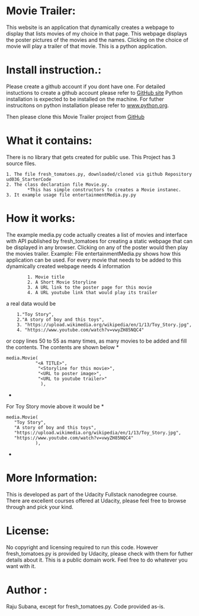 # Movie Trailer:

This website is an application that dynamically creates a webpage to
display that lists movies of my choice in that page.
This webpage displays the  poster pictures
of the movies and the names. Clicking on the choice of movie will play a
trailer of that movie. This is a python application.

# Install instruction.:

Please create a github account if you dont have one.
For detailed instuctions to create a github account
please refer to [GitHub site](http://www.gihub.com)
Python installation is expected to be installed on the machine.
For futher instrucitons on python installation please refer to www.python.org.

Then please clone this Movie Trailer project from [GitHub](https://github.com/rajusubbanna/Movie-Trailer)


# What it contains:

There is no library that gets created for public use.
This Project has 3 source files.
```
1. The file fresh_tomatoes.py, downloaded/cloned via github Repository ud036_StarterCode
2. The class declaration file Movie.py.
        *This has simple constructors to creates a Movie instanec.
3. It example usage file entertainmentMedia.py.py
```

# How it works:

The example media.py code actually creates a list of movies and interface with API
published by fresh_tomatoes for creating a static webpage that can
be displayed in any browser. Clicking on any of the poster would then play
the movies trailer.
Example:
        File entertainmentMedia.py shows how this application can be used. For every movie that needs to be added to this dynamically created webpage needs 4 information
```
        1. Movie title
        2. A Short Movie Storyline
        3. A URL link to the poster page for this movie
        4. A URL youtube link that would play its trailer
```
a real data would be
```
	1."Toy Story",
	2."A story of boy and this toys",
	3. "https://upload.wikimedia.org/wikipedia/en/1/13/Toy_Story.jpg",
	4. "https://www.youtube.com/watch?v=vwyZH85NQC4"
```

or copy lines 50 to 55 as many times, as many movies to be added and fill the
contents. The contents are shown below
*
```
media.Movie(
           "<A TITLE>",
            "<Storyline for this movie>",
            "<URL to poster image>",
            "<URL to youtube trailer>"
             ),
```
*
For Toy Story movie above it would be
*
```
media.Movie(
   "Toy Story",
   "A story of boy and this toys",
   "https://upload.wikimedia.org/wikipedia/en/1/13/Toy_Story.jpg",
   "https://www.youtube.com/watch?v=vwyZH85NQC4"
           ),
```
*




# More Information:

This is developed as part of the Udacity Fullstack nanodegree course.
There are excellent courses offered at Udacity, please feel free to browse through and pick your kind.

# License:

No copyright and licensing required to run this code.
However fresh_tomatoes.py is provided by Udacity, please check with them for futher details about it. This is a public domain work. Feel free to do whatever you want with it.

# Author :
Raju Subana, except for fresh_tomatoes.py. Code provided as-is.

